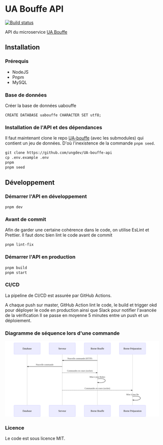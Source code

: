 
# UA Bouffe API
[![Build status](https://github.com/ungdev/UA-bouffe-api/actions/workflows/ci.yml/badge.svg)](https://github.com/ungdev/UA-bouffe-api/actions/workflows/ci.yml)

API du microservice [UA Bouffe](https://github.com/ungdev/UA-bouffe)

## Installation
### Prérequis
- NodeJS
- Pnpm
- MySQL
### Base de données
Créer la base de données uabouffe
```
CREATE DATABASE uabouffe CHARACTER SET utf8;
```
### Installation de l'API et des dépendances

Il faut maintenant clone le repo [UA-bouffe](https://github.com/ungdev/UA-bouffe) (avec les submodules) qui contient un jeu de données. D'où l'inexistence de la commande `pnpm seed`.
```
git clone https://github.com/ungdev/UA-bouffe-api
cp .env.example .env
pnpm
pnpm seed
```
## Développement
### Démarrer l'API en développement
```
pnpm dev
```
### Avant de commit
Afin de garder une certaine cohérence dans le code, on utilise EsLint et Prettier. Il faut donc bien lint le code avant de commit
```
pnpm lint-fix
```
### Démarrer l'API en production
```
pnpm build
pnpm start
```

### CI/CD
La pipeline de CI/CD est assurée par GitHub Actions.

A chaque push sur master, GitHub Action lint le code, le build et trigger okd pour déployer le code en production ainsi que Slack pour notifier l'avancée de la vérification
Il se passe en moyenne 5 minutes entre un push et un déploiement.

### Diagramme de séquence lors d'une commande
![Diagramme de séquence](./docs/sequence.svg)

### Licence
Le code est sous licence MIT.
